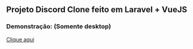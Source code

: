 ## Projeto Discord Clone feito em Laravel + VueJS

### Demonstração: (Somente desktop)

[Clique aqui](https://nicollas.dev.br/projects/discord-clone-vuejs/)